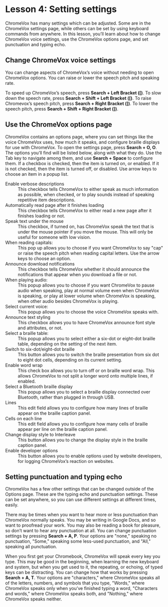 # Lesson 4: Setting settings

ChromeVox has many settings which can be adjusted. Some are in the ChromeVox settings page, while others can be set by using keyboard commands from anywhere. In this lesson, you’ll learn about how to change ChromeVox voice settings, use the ChromeVox options page, and set punctuation and typing echo.

## Change ChromeVox voice settings

You can change aspects of ChromeVox’s voice without needing to open ChromeVox options. You can raise or lower the speech pitch and speaking rate.

To speed up ChromeVox’s speech, press **Search + Left Bracket ([)**. To slow down the speech rate, press **Search + Shift + Left Bracket ([)**. To raise Chromevox’s speech pitch, press **Search + Right Bracket (])**. To lower the speech pitch, press **Search + Shift + Right Bracket (])**.

## Use the ChromeVox options page

ChromeVox contains an options page, where you can set things like the voice ChromeVox uses, how much it speaks, and configure braille displays for use with ChromeVox. To open the settings page, press **Search + O, O**. The options you’ll find will be listed below, along with what they do. Use the Tab key to navigate among them, and use **Search + Space** to configure them. If a checkbox is checked, then the item is turned on, or enabled. If it is not checked, then the item is turned off, or disabled. Use arrow keys to choose an item in a popup list.

<dl>
<dt>Enable verbose descriptions</dt>
<dd>This checkbox tells ChromeVox to either speak as much information
as possible, when checked, or to play sounds instead of speaking
repetitive item descriptions.</dd>
<dt>Automatically read page after it finishes loading</dt>
<dd>This checkbox tells ChromeVox to either read a new page after it
finishes loading or not.</dd>
<dt>Speak text under the mouse</dt>
<dd>This checkbox, if turned on, has ChromeVox speak the text that is
under the mouse pointer if you move the mouse. This will only be useful for someone with low vision.</dd>
<dt>When reading capitals:</dt>
<dd>This pop up allows you to choose if you want ChromeVox to say
"cap" or raise the speech pitch when reading capital letters. Use the
arrow keys to choose an option.</dd>
<dt>Announce download notifications</dt>
<dd>This checkbox tells ChromeVox whether it should announce the
notifications that appear when you download a file or not.</dd>
<dt>When playing audio:</dt>
<dd>This popup allows you to choose if you want ChromeVox to pause
audio when speaking, play at normal volume even when ChromeVox is
speaking, or play at lower volume when ChromeVox is speaking, when
other audio besides ChromeVox is playing.</dd>
<dt>Select current voice:</dt>
<dd>This popup allows you to choose the voice ChromeVox speaks
with.</dd>
<dt>Announce text styling</dt>
<dd>This checkbox allows you to have ChromeVox announce font style and
attributes, or not.</dd>
<dt>Select a braille table:</dt>
<dd>This popup allows you to select either a six-dot or eight-dot
braille table, depending on the setting of the next item.</dd>
<dt>Switch to six-dot/eight-dot braille</dt>
<dd>This button allows you to switch the braille presentation from six
dot to eight dot cells, depending on its current setting.</dd>
<dt>Enable word wrap</dt>
<dd>This check box allows you to turn off or on braille word wrap.
This allows ChromeVox to not split a longer word onto multiple lines,
if enabled.</dd>
<dt>Select a Bluetooth braille display</dt>
<dd>This popup allows you to select a braille display connected over
Bluetooth, rather than plugged in through USB.</dd>
<dt>Lines</dt>
<dd>This edit field allows you to configure how many lines of braille
appear on the braille caption panel.</dd>
<dt>Cells on each line</dt>
<dd>This edit field allows you to configure how many cells of braille
appear per line on the braille caption panel.</dd>
<dt>Change display style to Interleave</dt>
<dd>This button allows you to change the display style in the braille
caption panel.</dd>
<dt>Enable developer options</dt>
<dd>This button allows you to enable options used by website
developers, for logging ChromeVox’s reaction on websites.</dd>
</dl>

## Setting punctuation and typing echo

ChromeVox has a few other settings that can be changed outside of the Options page. These are the typing echo and punctuation settings. These can be set anywhere, so you can use different settings at different times, easily.

There may be times when you want to hear more or less punctuation than ChromeVox normally speaks. You may be writing in Google Docs, and so want to proofread your work. You may also be reading a book for pleasure, so don’t want to hear any punctuation at all. You can change punctuation settings by pressing **Search + A, P**. Your options are "none," speaking no punctuation, "Some," speaking some less-used punctuation, and "All," speaking all punctuation.

When you first get your Chromebook, ChromeVox will speak every key you type. This may be good in the beginning, when learning the new keyboard and system, but when you get used to it, the repeating, or echoing, of typed keys can be distracting. You can change how that works by pressing **Search + A, T**. Your options are "characters," where ChromeVox speaks all of the letters, numbers, and symbols that you type, "Words," where ChromeVox speaks only when you’ve finished typing a word, "Characters and words," where ChromeVox speaks both, and "Nothing," where ChromeVox speaks neither.
